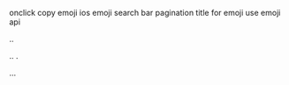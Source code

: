 


onclick copy emoji
ios emoji 
search bar
pagination
title for emoji
use emoji api

..

..
.


...